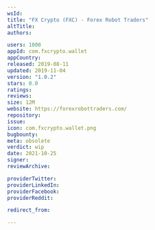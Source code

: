 ```yaml
---
wsId: 
title: "FX Crypto (FXC) - Forex Robot Traders"
altTitle: 
authors:

users: 1000
appId: com.fxcrypto.wallet
appCountry: 
released: 2019-08-11
updated: 2019-11-04
version: "1.0.2"
stars: 0.0
ratings: 
reviews: 
size: 12M
website: https://forexrobottraders.com/
repository: 
issue: 
icon: com.fxcrypto.wallet.png
bugbounty: 
meta: obsolete
verdict: wip
date: 2021-10-25
signer: 
reviewArchive:

providerTwitter: 
providerLinkedIn: 
providerFacebook: 
providerReddit: 

redirect_from:

---
```


